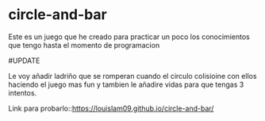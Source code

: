 # circle-and-bar
Este es un juego que he creado para practicar un poco los conocimientos que tengo hasta el momento de programacion

#UPDATE

Le voy añadir ladriño que se romperan cuando el circulo colisioine con ellos haciendo el juego mas fun y tambien le añadire vidas
para que tengas 3 intentos.


Link para probarlo::https://louislam09.github.io/circle-and-bar/
